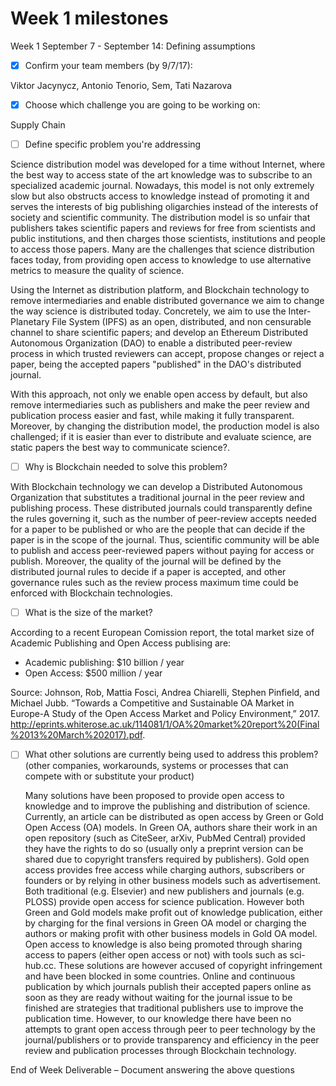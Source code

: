 # Week 1 milestones

Week 1 September 7 - September 14: Defining assumptions

- [x] Confirm your team members (by 9/7/17):

Viktor Jacynycz, Antonio Tenorio, Sem, Tati Nazarova

- [x] Choose which challenge you are going to be working on:

Supply Chain

- [ ] Define specific problem you're addressing

Science distribution model was developed for a time without Internet, where the best way to access state of the art knowledge was to subscribe to an specialized academic journal. Nowadays, this model is not only extremely slow but also obstructs access to knowledge instead of promoting it and serves the interests of big publishing oligarchies instead of the interests of society and scientific community. The distribution model is so unfair that publishers takes scientific papers and reviews for free from scientists and public institutions, and then charges those scientists, institutions and people to access those papers. Many are the challenges that science distribution faces today, from providing open access to knowledge to use alternative metrics to measure the quality of science.

Using the Internet as distribution platform, and Blockchain technology to remove intermediaries and enable distributed governance we aim to change the way science is distributed today. Concretely, we aim to use the Inter-Planetary File System (IPFS) as an open, distributed, and non censurable channel to share scientific papers; and develop an Ethereum Distributed Autonomous Organization (DAO) to enable a distributed peer-review process in which trusted reviewers can accept, propose changes or reject a paper, being the accepted papers "published" in the DAO's distributed journal.

With this approach, not only we enable open access by default, but also remove intermediaries such as publishers and make the peer review and publication process easier and fast, while making it fully transparent. Moreover, by changing the distribution model, the production model is also challenged; if it is easier than ever to distribute and evaluate science, are static papers the best way to communicate science?.

- [ ] Why is Blockchain needed to solve this problem?

With Blockchain technology we can develop a Distributed Autonomous Organization that substitutes a traditional journal in the peer review and publishing process. These distributed journals could transparently define the rules governing it, such as the number of peer-review accepts needed for a paper to be published or who are the people that can decide if the paper is in the scope of the journal. Thus, scientific community will be able to publish and access peer-reviewed papers without paying for access or publish. Moreover, the quality of the journal will be defined by the distributed journal rules to decide if a paper is accepted, and other governance rules such as the review process maximum time could be enforced with Blockchain technologies.


- [ ] What is the size of the market?

According to a recent European Comission report, the total market size of Academic Publishing and Open Access publising are:

  - Academic publishing: $10 billion / year
  - Open Access: $500 million / year

Source: Johnson, Rob, Mattia Fosci, Andrea Chiarelli, Stephen Pinfield, and Michael Jubb. “Towards a Competitive and Sustainable OA Market in Europe-A Study of the Open Access Market and Policy Environment,” 2017. http://eprints.whiterose.ac.uk/114081/1/OA%20market%20report%20(Final%2013%20March%202017).pdf.

- [ ] What other solutions are currently being used to address this problem? (other companies, workarounds, systems or processes that can compete with or substitute your product)

    Many solutions have been proposed to provide open access to knowledge and to improve the publishing and distribution of science. Currently, an article can be distributed as open access by Green or Gold Open Access (OA) models. In Green OA, authors share their work in an open repository (such as CiteSeer, arXiv, PubMed Central) provided they have the rights to do so (usually only a preprint version can be shared due to copyright transfers required by publishers). Gold open access provides free access while charging authors, subscribers or founders or by relying in other business models such as advertisement. Both traditional (e.g. Elsevier) and new publishers and journals (e.g. PLOSS) provide open access for science publication. However both Green and Gold models make profit out of knowledge publication, either by charging for the final versions in Green OA model or charging the authors or making profit with other business models in Gold OA model. Open access to knowledge is also being promoted through sharing access to papers (either open access or not) with tools such as sci-hub.cc. These solutions are however accused of copyright infringement and have been blocked in some countries. Online and continuous publication by which journals publish their accepted papers online as soon as they are ready without waiting for the journal issue to be finished are strategies that traditional publishers use to improve the publication time. However, to our knowledge there have been no attempts to grant open access through peer to peer technology by the journal/publishers or to provide transparency and efficiency in the peer review and publication processes through Blockchain technology.

End of Week Deliverable – Document answering the above questions
